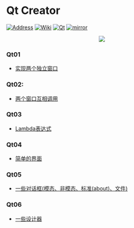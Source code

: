 # Qt Creator

[![Address][address-img]][address] [![Wiki][wiki-img]][wiki] [![Qt][qt-img]][qt] [![mirror][mirror-img]][mirror]

[address]:https://github.com/liuiwxye/Qt5
[address-img]:https://img.shields.io/badge/view-address-yellow.svg

[wiki-img]: https://img.shields.io/badge/docs-Wiki-blue.svg
[wiki]: https://en.wikipedia.org/wiki/Qt_(software)

[qt-img]:https://img.shields.io/badge/Qt-qmake-green.svg
[qt]: https://www.qt.io

[mirror-img]:https://img.shields.io/badge/mirror-Soft-blue.svg
[mirror]:https://mirrors.tuna.tsinghua.edu.cn/qt/

<div align=center>
<img src="https://cdn2.hubspot.net/hubfs/149513/Qt2017/qt_logo_with_text_green_rgb.png?t=1532498450722">
</div>


### Qt01
  
* [实现两个独立窗口](https://github.com/liuiwxye/Qt5/tree/master/Qt01)

### Qt02:

* [两个窗口互相调用](https://github.com/liuiwxye/Qt5/tree/master/Qt02)

### Qt03
  
* [Lambda表达式](https://github.com/liuiwxye/Qt5/tree/master/Qt03)

### Qt04

* [简单的界面](https://github.com/liuiwxye/Qt5/tree/master/Qt04)

### Qt05

* [一些对话框(模态、非模态、标准(about)、文件)](https://github.com/liuiwxye/Qt5/tree/master/Qt05)

### Qt06

* [一些设计器](https://github.com/liuiwxye/Qt5/tree/master/Qt06)
